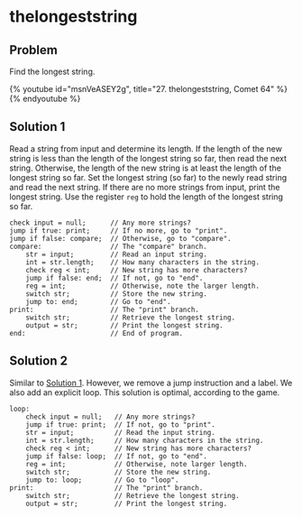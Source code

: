 # thelongeststring

## Problem

Find the longest string.

{% youtube id="msnVeASEY2g", title="27. thelongeststring, Comet 64" %}{% endyoutube %}

## Solution 1

Read a string from input and determine its length. If the length of the new
string is less than the length of the longest string so far, then read the next
string. Otherwise, the length of the new string is at least the length of the
longest string so far. Set the longest string (so far) to the newly read string
and read the next string. If there are no more strings from input, print the
longest string. Use the register `reg` to hold the length of the longest string
so far.

```
check input = null;      // Any more strings?
jump if true: print;     // If no more, go to "print".
jump if false: compare;  // Otherwise, go to "compare".
compare:                 // The "compare" branch.
    str = input;         // Read an input string.
    int = str.length;    // How many characters in the string.
    check reg < int;     // New string has more characters?
    jump if false: end;  // If not, go to "end".
    reg = int;           // Otherwise, note the larger length.
    switch str;          // Store the new string.
    jump to: end;        // Go to "end".
print:                   // The "print" branch.
    switch str;          // Retrieve the longest string.
    output = str;        // Print the longest string.
end:                     // End of program.
```

## Solution 2

Similar to [Solution 1](#solution-1). However, we remove a jump instruction and
a label. We also add an explicit loop. This solution is optimal, according to
the game.

```
loop:
    check input = null;   // Any more strings?
    jump if true: print;  // If not, go to "print".
    str = input;          // Read the input string.
    int = str.length;     // How many characters in the string.
    check reg < int;      // New string has more characters?
    jump if false: loop;  // If not, go to "end".
    reg = int;            // Otherwise, note larger length.
    switch str;           // Store the new string.
    jump to: loop;        // Go to "loop".
print:                    // The "print" branch.
    switch str;           // Retrieve the longest string.
    output = str;         // Print the longest string.
```
